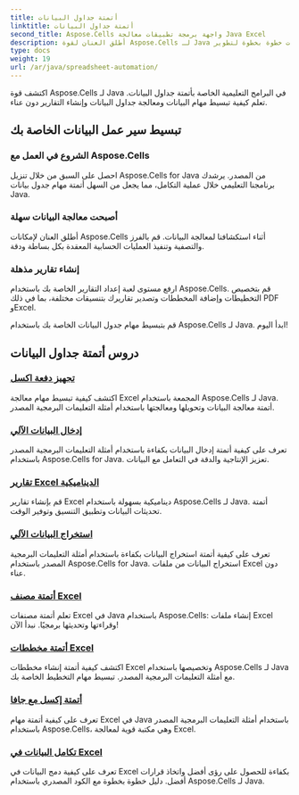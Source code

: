 ```yaml
---
title: أتمتة جداول البيانات
linktitle: أتمتة جداول البيانات
second_title: Aspose.Cells واجهة برمجة تطبيقات معالجة Java Excel
description: أطلق العنان لقوة Aspose.Cells لـ Java من خلال برامجنا التعليمية الشاملة. تعلم أتمتة جداول البيانات خطوة بخطوة لتطوير Java بكفاءة.
type: docs
weight: 19
url: /ar/java/spreadsheet-automation/
---
```


اكتشف قوة Aspose.Cells لـ Java في البرامج التعليمية الخاصة بأتمتة جداول البيانات. تعلم كيفية تبسيط مهام البيانات ومعالجة جداول البيانات وإنشاء التقارير دون عناء.

## تبسيط سير عمل البيانات الخاصة بك

### الشروع في العمل مع Aspose.Cells

احصل على السبق من خلال تنزيل Aspose.Cells for Java من المصدر. يرشدك برنامجنا التعليمي خلال عملية التكامل، مما يجعل من السهل أتمتة مهام جدول بيانات Java.

### أصبحت معالجة البيانات سهلة

أطلق العنان لإمكانات Aspose.Cells أثناء استكشافنا لمعالجة البيانات. قم بالفرز والتصفية وتنفيذ العمليات الحسابية المعقدة بكل بساطة ودقة.

### إنشاء تقارير مذهلة

ارفع مستوى لعبة إعداد التقارير الخاصة بك باستخدام Aspose.Cells. قم بتخصيص التخطيطات وإضافة المخططات وتصدير تقاريرك بتنسيقات مختلفة، بما في ذلك PDF وExcel.

قم بتبسيط مهام جدول البيانات الخاصة بك باستخدام Aspose.Cells لـ Java. ابدأ اليوم!
## دروس أتمتة جداول البيانات
### [تجهيز دفعة اكسل](./batch-excel-processing/)
اكتشف كيفية تبسيط مهام معالجة Excel المجمعة باستخدام Aspose.Cells لـ Java. أتمتة معالجة البيانات وتحويلها ومعالجتها باستخدام أمثلة التعليمات البرمجية المصدر.
### [إدخال البيانات الآلي](./automated-data-entry/)
تعرف على كيفية أتمتة إدخال البيانات بكفاءة باستخدام أمثلة التعليمات البرمجية المصدر باستخدام Aspose.Cells for Java. تعزيز الإنتاجية والدقة في التعامل مع البيانات.
### [تقارير Excel الديناميكية](./dynamic-excel-reports/)
قم بإنشاء تقارير Excel ديناميكية بسهولة باستخدام Aspose.Cells لـ Java. أتمتة تحديثات البيانات وتطبيق التنسيق وتوفير الوقت.
### [استخراج البيانات الآلي](./automated-data-extraction/)
تعرف على كيفية أتمتة استخراج البيانات بكفاءة باستخدام أمثلة التعليمات البرمجية المصدر باستخدام Aspose.Cells for Java. استخراج البيانات من ملفات Excel دون عناء.
### [أتمتة مصنف Excel](./excel-workbook-automation/)
تعلم أتمتة مصنفات Excel في Java باستخدام Aspose.Cells: إنشاء ملفات Excel وقراءتها وتحديثها برمجيًا. نبدأ الآن!
### [أتمتة مخططات Excel](./automating-excel-charts/)
اكتشف كيفية أتمتة إنشاء مخططات Excel وتخصيصها باستخدام Aspose.Cells لـ Java مع أمثلة التعليمات البرمجية المصدر. تبسيط مهام التخطيط الخاصة بك. 
### [أتمتة إكسل مع جافا](./excel-automation-with-java/)
تعرف على كيفية أتمتة مهام Excel في Java باستخدام أمثلة التعليمات البرمجية المصدر باستخدام Aspose.Cells، وهي مكتبة قوية لمعالجة Excel.
### [تكامل البيانات في Excel](./data-integration-in-excel/)
تعرف على كيفية دمج البيانات في Excel بكفاءة للحصول على رؤى أفضل واتخاذ قرارات أفضل. دليل خطوة بخطوة مع الكود المصدري باستخدام Aspose.Cells لـ Java.